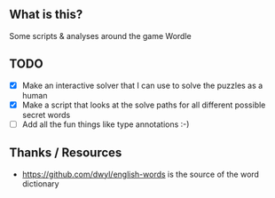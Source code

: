 ## What is this?
Some scripts & analyses around the game Wordle

## TODO
- [x] Make an interactive solver that I can use to solve the puzzles as a human
- [x] Make a script that looks at the solve paths for all different possible secret words
- [ ] Add all the fun things like type annotations :-)

## Thanks / Resources
- https://github.com/dwyl/english-words is the source of the word dictionary
